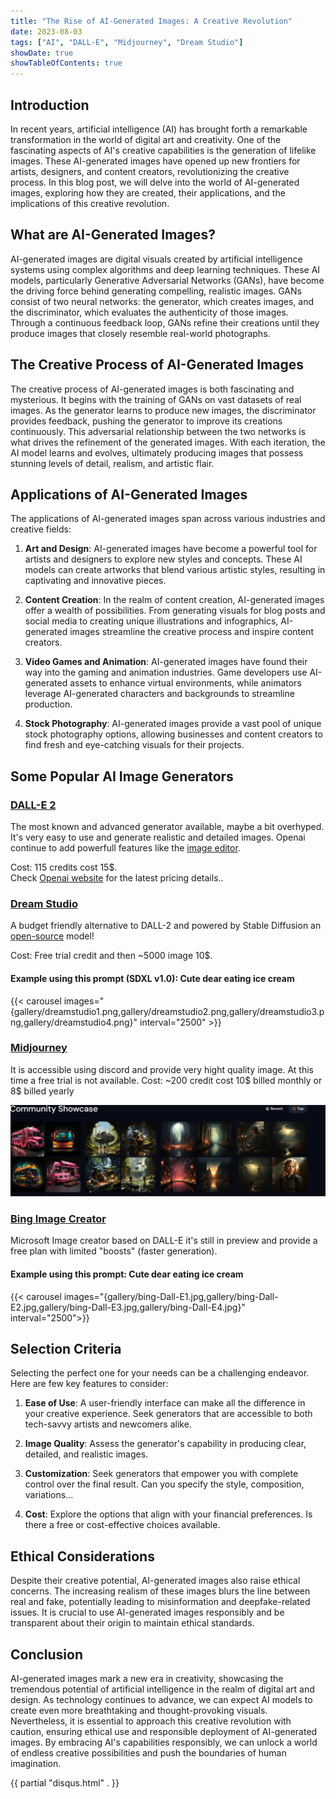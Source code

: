 ```yaml
---
title: "The Rise of AI-Generated Images: A Creative Revolution"
date: 2023-08-03
tags: ["AI", "DALL-E", "Midjourney", "Dream Studio"]
showDate: true 
showTableOfContents: true 
---
```



## Introduction

In recent years, artificial intelligence (AI) has brought forth a remarkable transformation in the world of digital art and creativity. One of the fascinating aspects of AI's creative capabilities is the generation of lifelike images. These AI-generated images have opened up new frontiers for artists, designers, and content creators, revolutionizing the creative process. In this blog post, we will delve into the world of AI-generated images, exploring how they are created, their applications, and the implications of this creative revolution.

## What are AI-Generated Images?

AI-generated images are digital visuals created by artificial intelligence systems using complex algorithms and deep learning techniques. These AI models, particularly Generative Adversarial Networks (GANs), have become the driving force behind generating compelling, realistic images. GANs consist of two neural networks: the generator, which creates images, and the discriminator, which evaluates the authenticity of those images. Through a continuous feedback loop, GANs refine their creations until they produce images that closely resemble real-world photographs.

## The Creative Process of AI-Generated Images

The creative process of AI-generated images is both fascinating and mysterious. It begins with the training of GANs on vast datasets of real images. As the generator learns to produce new images, the discriminator provides feedback, pushing the generator to improve its creations continuously. This adversarial relationship between the two networks is what drives the refinement of the generated images. With each iteration, the AI model learns and evolves, ultimately producing images that possess stunning levels of detail, realism, and artistic flair.

## Applications of AI-Generated Images

The applications of AI-generated images span across various industries and creative fields:

1. **Art and Design**: AI-generated images have become a powerful tool for artists and designers to explore new styles and concepts. These AI models can create artworks that blend various artistic styles, resulting in captivating and innovative pieces.

2. **Content Creation**: In the realm of content creation, AI-generated images offer a wealth of possibilities. From generating visuals for blog posts and social media to creating unique illustrations and infographics, AI-generated images streamline the creative process and inspire content creators.

3. **Video Games and Animation**: AI-generated images have found their way into the gaming and animation industries. Game developers use AI-generated assets to enhance virtual environments, while animators leverage AI-generated characters and backgrounds to streamline production.

4. **Stock Photography**: AI-generated images provide a vast pool of unique stock photography options, allowing businesses and content creators to find fresh and eye-catching visuals for their projects.

## Some Popular AI Image Generators

### [DALL-E 2](https://openai.com/dall-e-2)

The most known and advanced generator available, maybe a bit overhyped. It's very easy to use and generate realistic and detailed images.
Openai continue to add powerfull features like the [image editor](https://help.openai.com/en/articles/6516417-dall-e-editor-guide).


Cost: 115 credits cost 15$.<br>
Check [Openai website](https://openai.com/pricing) for the latest pricing details..

### [Dream Studio](https://beta.dreamstudio.ai/)
A budget friendly alternative to DALL-2 and powered by Stable Diffusion an [open-source](https://github.com/Stability-AI/stablediffusion) model!

Cost: Free trial credit and then ~5000 image 10$.

#### Example using this prompt (SDXL v1.0): Cute dear eating ice cream

{{< carousel images="{gallery/dreamstudio1.png,gallery/dreamstudio2.png,gallery/dreamstudio3.png,gallery/dreamstudio4.png}" interval="2500" >}}


### [Midjourney](https://www.midjourney.com/)

It is accessible using discord and provide very hight quality image. At this time a free trial is not available.
Cost: ~200 credit cost 10$ billed monthly or 8$ billed yearly

![Community generated images](gallery/midjourney.png)

### [Bing Image Creator](https://www.bing.com/create)

Microsoft Image creator based on DALL-E it's still in preview and provide a free plan with limited "boosts" (faster generation).

#### Example using this prompt: Cute dear eating ice cream

{{< carousel images="{gallery/bing-Dall-E1.jpg,gallery/bing-Dall-E2.jpg,gallery/bing-Dall-E3.jpg,gallery/bing-Dall-E4.jpg}" interval="2500">}}

## Selection Criteria

Selecting the perfect one for your needs can be a challenging endeavor. Here are few key features to consider:

1. **Ease of Use**: A user-friendly interface can make all the difference in your creative experience. Seek generators that are accessible to both tech-savvy artists and newcomers alike.

2. **Image Quality**: Assess the generator's capability in producing clear, detailed, and realistic images.

3. **Customization**: Seek generators that empower you with complete control over the final result. Can you specify the style, composition, variations...

4. **Cost**: Explore the options that align with your financial preferences. Is there a free or cost-effective choices available.

## Ethical Considerations

Despite their creative potential, AI-generated images also raise ethical concerns. The increasing realism of these images blurs the line between real and fake, potentially leading to misinformation and deepfake-related issues. It is crucial to use AI-generated images responsibly and be transparent about their origin to maintain ethical standards.

## Conclusion

AI-generated images mark a new era in creativity, showcasing the tremendous potential of artificial intelligence in the realm of digital art and design. As technology continues to advance, we can expect AI models to create even more breathtaking and thought-provoking visuals. Nevertheless, it is essential to approach this creative revolution with caution, ensuring ethical use and responsible deployment of AI-generated images. By embracing AI's capabilities responsibly, we can unlock a world of endless creative possibilities and push the boundaries of human imagination.

{{ partial "disqus.html" . }}
